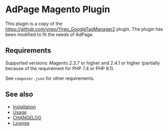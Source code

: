 # AdPage Magento Plugin 

This plugin is a copy of the https://github.com/yireo/Yireo_GoogleTagManager2 plugin. The plugin has been modified to fit the needs of AdPage.

## Requirements
Supported versions: Magento 2.3.7 or higher and 2.4.1 or higher (partially because of the requirement for PHP 7.4 or PHP 8.1).

See `composer.json` for other requirements.

## See also
- [Installation](INSTALL.md)
- [Usage](USAGE.md)
- [CHANGELOG](CHANGELOG.md)
- [License](LICENSE.txt)
